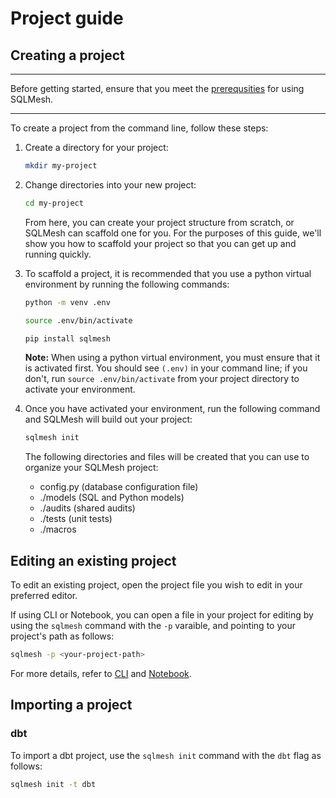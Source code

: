 # Project guide

## Creating a project

---

Before getting started, ensure that you meet the [prerequsities](../prerequisites.md) for using SQLMesh.

---

To create a project from the command line, follow these steps:

1. Create a directory for your project:

    ```bash
    mkdir my-project
    ```

2. Change directories into your new project:

    ```bash
    cd my-project
    ```

    From here, you can create your project structure from scratch, or SQLMesh can scaffold one for you. For the purposes of this guide, we'll show you how to scaffold your project so that you can get up and running quickly.

1. To scaffold a project, it is recommended that you use a python virtual environment by running the following commands:

    ```bash
    python -m venv .env
    ```

    ```bash
    source .env/bin/activate
    ```

    ```bash
    pip install sqlmesh
    ```

    **Note:** When using a python virtual environment, you must ensure that it is activated first. You should see `(.env)` in your command line; if you don't, run `source .env/bin/activate` from your project directory to activate your environment.

1. Once you have activated your environment, run the following command and SQLMesh will build out your project:

    ```bash
    sqlmesh init
    ```

    The following directories and files will be created that you can use to organize your SQLMesh project:

    - config.py (database configuration file)
    - ./models (SQL and Python models)
    - ./audits (shared audits)
    - ./tests (unit tests)
    - ./macros

## Editing an existing project

To edit an existing project, open the project file you wish to edit in your preferred editor.

If using CLI or Notebook, you can open a file in your project for editing by using the `sqlmesh` command with the `-p` varaible, and pointing to your project's path as follows:

```bash
sqlmesh -p <your-project-path>
```

For more details, refer to [CLI](../reference/cli.md) and [Notebook](../reference/notebook.md).

## Importing a project

### dbt

To import a dbt project, use the `sqlmesh init` command with the `dbt` flag as follows:

```bash
sqlmesh init -t dbt
```
